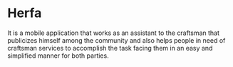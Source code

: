 # Herfa

It is a mobile application that works as an assistant to the craftsman that publicizes himself among the community and also helps people in need of craftsman services to accomplish the task facing them in an easy and simplified manner for both parties.

